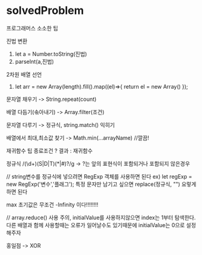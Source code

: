 # solvedProblem
프로그래머스 소소한 팁

진법 변환
1. let a = Number.toString(진법)
2. parseInt(a,진법)

2차원 배열 선언
1. let arr = new Array(length).fill().map((el)=>{
    return el = new Array()
});

문자열 채우기 -> String.repeat(count)

배열 다듬기(솎아내기) -> Array.filter(조건)

문자열 다루기 -> 정규식, string.match() 익히기

배열에서 최대,최소값 찾기 -> Math.min(...arrayName) //깔끔!

재귀함수 팁
종료조건 ? 결과 : 재귀함수

정규식
/(\d+)(S|D|T)(\*|#)?/g -> ?는 앞의 표현식이 포함되거나 포함되지 않은경우

// string변수를 정규식에 넣으려면 RegExp 객체를 사용하면 된다
ex) let regExp = new RegExp('변수','플래그');
특정 문자만 남기고 싶으면 replace(정규식, "") 요렇게 하면 된다

max 초기값은 무조건 -Infinity 이다!!!!!!!!

// array.reduce() 사용 주의, initialValue를 사용하지않으면 index는 1부터 탐색한다. 다른 배열과 함께 사용할때는 오류가 일어날수도 있기때문에 initialValue는 0으로 설정해주자

홍일점 -> XOR 
